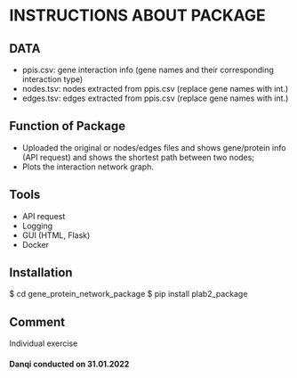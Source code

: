 # INSTRUCTIONS ABOUT PACKAGE

## DATA
* ppis.csv: gene interaction info (gene names and their corresponding interaction type)
* nodes.tsv: nodes extracted from ppis.csv (replace gene names with int.)
* edges.tsv: edges extracted from ppis.csv (replace gene names with int.)

## Function of Package
* Uploaded the original or nodes/edges files and shows gene/protein info (API request) and shows the shortest path between two nodes;
* Plots the interaction network graph.

## Tools
* API request
* Logging
* GUI (HTML, Flask)
* Docker

## Installation
$ cd gene_protein_network_package
$ pip install plab2_package

## Comment
Individual exercise

#### Danqi conducted on 31.01.2022




